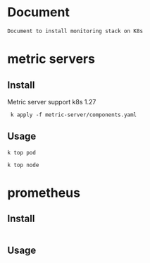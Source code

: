 # Document
```
Document to install monitoring stack on K8s 
```

#  metric servers
## Install
Metric server support k8s 1.27
```
 k apply -f metric-server/components.yaml

```
## Usage
```
k top pod

k top node

```

#  prometheus
## Install
```

```
## Usage
```
```
